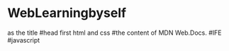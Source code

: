 # WebLearningbyself
as the title
#head first html and css
#the content of MDN Web.Docs.
#IFE
#javascript
